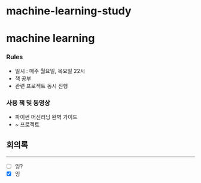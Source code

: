 # machine-learning-study

# machine learning

### Rules
- 일시 : 매주 월요일, 목요일 22시
- 책 공부
- 관련 프로젝트 동시 진행

### 사용 책 및 동영상
- 파이썬 머신러닝 완벽 가이드 
- ~ 프로젝트 

## 회의록

---

- [ ] 잉?
- [x] 잉
